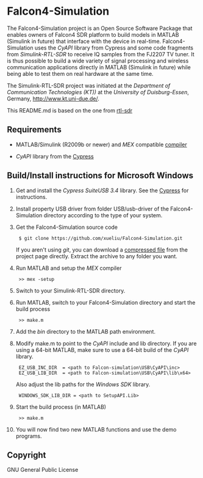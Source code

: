 Falcon4-Simulation
================

The Falcon4-Simulation project is an Open Source Software Package that enables owners of Falcon4 SDR platform to build models in MATLAB (Simulink in future) that interface with the device in real-time. Falcon4-Simulation uses the *CyAPI* library from Cypress and some code fragments from *Simulink-RTL-SDR* to receive IQ samples from the FJ2207 TV tuner. It is thus possible to build a wide variety of signal processing and wireless communication applications directly in MATLAB (Simulink in future) while being able to test them on real hardware at the same time.

The Simulink-RTL-SDR project was initiated at the *Department of Communication Technologies (KT))* at the *University of Duisburg-Essen*, Germany, <http://www.kt.uni-due.de/>.

This README.md is based on the one from [rtl-sdr](https://github.com/kit-cel/simulink-rtl-sdr) 

Requirements
------------

- MATLAB/Simulink (R2009b or newer) and *MEX* compatible [compiler](http://www.mathworks.de/support/compilers)

- *CyAPI* library from the [Cypress](http://www.cypress.com/?rID=34870 "Cypress SuiteUSB 3.4")

Build/Install instructions for Microsoft Windows
------------------------------------

1. Get and install the *Cypress SuiteUSB 3.4* library. See the [Cypress](http://www.cypress.com/?rID=34870) for instructions.

2. Install property USB driver from folder USB/usb-driver of the Falcon4-Simulation directory according to the type of your system.

3. Get the Falcon4-Simulation source code

		$ git clone https://github.com/xueliu/Falcon4-Simulation.git
        
	If you aren't using *git*, you can download a [compressed file](https://github.com/xueliu/Falcon4-Simulation) from the project page directly. Extract the archive to any folder you want.
		
4. Run MATLAB and setup the *MEX* compiler
	
		>> mex -setup

5. Switch to your Simulink-RTL-SDR directory.
		
6. Run MATLAB, switch to your Falcon4-Simulation directory and start the build process

		>> make.m

7. Add the *bin* directory to the MATLAB path environment.

8. Modify make.m to point to the *CyAPI* include and lib directory. If you are using a 64-bit MATLAB, make sure to use a 64-bit build of the *CyAPI* library.

		EZ_USB_INC_DIR  = <path to Falcon-simulation\USB\CyAPI\inc>
		EZ_USB_LIB_DIR  = <path to Falcon-simulation\USB\CyAPI\lib\x64>

	Also adjust the lib paths for the *Windows SDK* library.

		WINDOWS_SDK_LIB_DIR = <path to SetupAPI.Lib>

9. Start the build process (in MATLAB)

		>> make.m

10. You will now find two new MATLAB functions and use the demo programs.

Copyright
---------

GNU General Public License
